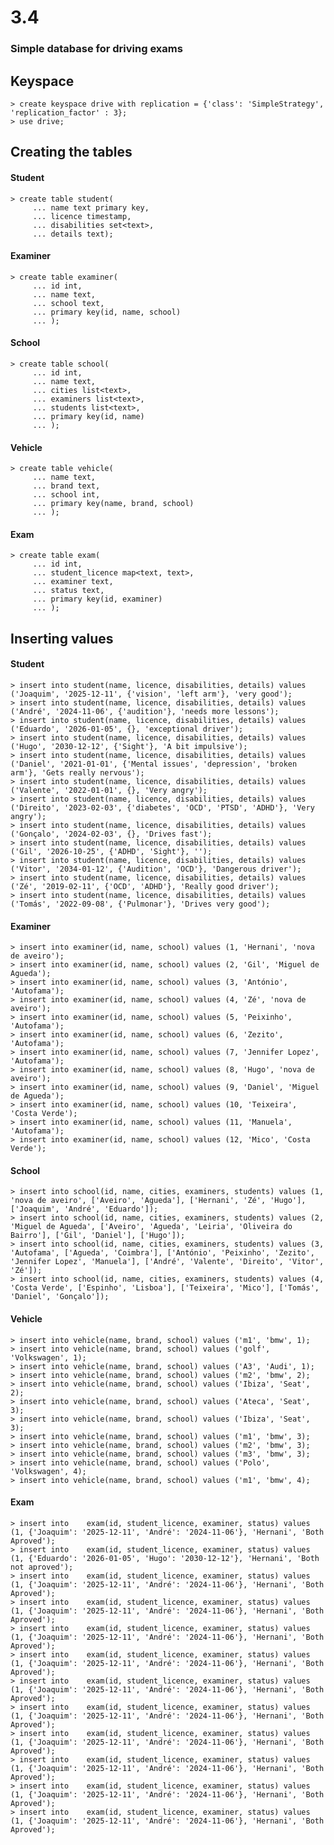 # 3.4

### Simple database for driving exams

## Keyspace

	> create keyspace drive with replication = {'class': 'SimpleStrategy', 'replication_factor' : 3};
	> use drive;

## Creating the tables

#### Student

	> create table student(
         ... name text primary key,
         ... licence timestamp,
         ... disabilities set<text>,
         ... details text);
         
#### Examiner

	> create table examiner(
         ... id int,
         ... name text,
         ... school text,
         ... primary key(id, name, school)
         ... );
         
#### School

	> create table school(
         ... id int,
         ... name text,
         ... cities list<text>,
         ... examiners list<text>,
         ... students list<text>,
         ... primary key(id, name)
         ... );
         
#### Vehicle

	> create table vehicle(
         ... name text,
         ... brand text,
         ... school int,
         ... primary key(name, brand, school)
         ... );
         
#### Exam

	> create table exam(
         ... id int,
         ... student_licence map<text, text>,
         ... examiner text,
         ... status text,
         ... primary key(id, examiner)
         ... );
         
## Inserting values

#### Student

	> insert into student(name, licence, disabilities, details) values ('Joaquim', '2025-12-11', {'vision', 'left arm'}, 'very good');
	> insert into student(name, licence, disabilities, details) values ('André', '2024-11-06', {'audition'}, 'needs more lessons');
	> insert into student(name, licence, disabilities, details) values ('Eduardo', '2026-01-05', {}, 'exceptional driver');
	> insert into student(name, licence, disabilities, details) values ('Hugo', '2030-12-12', {'Sight'}, 'A bit impulsive');
	> insert into student(name, licence, disabilities, details) values ('Daniel', '2021-01-01', {'Mental issues', 'depression', 'broken arm'}, 'Gets really nervous');
	> insert into student(name, licence, disabilities, details) values ('Valente', '2022-01-01', {}, 'Very angry');
	> insert into student(name, licence, disabilities, details) values ('Direito', '2023-02-03', {'diabetes', 'OCD', 'PTSD', 'ADHD'}, 'Very angry');
	> insert into student(name, licence, disabilities, details) values ('Gonçalo', '2024-02-03', {}, 'Drives fast');
	> insert into student(name, licence, disabilities, details) values ('Gil', '2026-10-25', {'ADHD', 'Sight'}, '');
	> insert into student(name, licence, disabilities, details) values ('Vitor', '2034-01-12', {'Audition', 'OCD'}, 'Dangerous driver');
	> insert into student(name, licence, disabilities, details) values ('Zé', '2019-02-11', {'OCD', 'ADHD'}, 'Really good driver');
	> insert into student(name, licence, disabilities, details) values ('Tomás', '2022-09-08', {'Pulmonar'}, 'Drives very good');
	
#### Examiner

	> insert into examiner(id, name, school) values (1, 'Hernani', 'nova de aveiro');
	> insert into examiner(id, name, school) values (2, 'Gil', 'Miguel de Agueda');
	> insert into examiner(id, name, school) values (3, 'António', 'Autofama');
	> insert into examiner(id, name, school) values (4, 'Zé', 'nova de aveiro');
	> insert into examiner(id, name, school) values (5, 'Peixinho', 'Autofama');
	> insert into examiner(id, name, school) values (6, 'Zezito', 'Autofama');
	> insert into examiner(id, name, school) values (7, 'Jennifer Lopez', 'Autofama');
	> insert into examiner(id, name, school) values (8, 'Hugo', 'nova de aveiro');
	> insert into examiner(id, name, school) values (9, 'Daniel', 'Miguel de Agueda');
	> insert into examiner(id, name, school) values (10, 'Teixeira', 'Costa Verde');
	> insert into examiner(id, name, school) values (11, 'Manuela', 'Autofama');
	> insert into examiner(id, name, school) values (12, 'Mico', 'Costa Verde');
	
#### School

	> insert into school(id, name, cities, examiners, students) values (1, 'nova de aveiro', ['Aveiro', 'Agueda'], ['Hernani', 'Zé', 'Hugo'], ['Joaquim', 'André', 'Eduardo']);
	> insert into school(id, name, cities, examiners, students) values (2, 'Miguel de Agueda', ['Aveiro', 'Agueda', 'Leiria', 'Oliveira do Bairro'], ['Gil', 'Daniel'], ['Hugo']);
	> insert into school(id, name, cities, examiners, students) values (3, 'Autofama', ['Agueda', 'Coimbra'], ['António', 'Peixinho', 'Zezito', 'Jennifer Lopez', 'Manuela'], ['André', 'Valente', 'Direito', 'Vitor', 'Zé']);
	> insert into school(id, name, cities, examiners, students) values (4, 'Costa Verde', ['Espinho', 'Lisboa'], ['Teixeira', 'Mico'], ['Tomás', 'Daniel', 'Gonçalo']);
	
#### Vehicle

	> insert into vehicle(name, brand, school) values ('m1', 'bmw', 1);
	> insert into vehicle(name, brand, school) values ('golf', 'Volkswagen', 1);
	> insert into vehicle(name, brand, school) values ('A3', 'Audi', 1);
	> insert into vehicle(name, brand, school) values ('m2', 'bmw', 2);
	> insert into vehicle(name, brand, school) values ('Ibiza', 'Seat', 2);
	> insert into vehicle(name, brand, school) values ('Ateca', 'Seat', 3);
	> insert into vehicle(name, brand, school) values ('Ibiza', 'Seat', 3);
	> insert into vehicle(name, brand, school) values ('m1', 'bmw', 3);
	> insert into vehicle(name, brand, school) values ('m2', 'bmw', 3);
	> insert into vehicle(name, brand, school) values ('m3', 'bmw', 3);
	> insert into vehicle(name, brand, school) values ('Polo', 'Volkswagen', 4);
	> insert into vehicle(name, brand, school) values ('m1', 'bmw', 4);
	
#### Exam

	> insert into	 exam(id, student_licence, examiner, status) values (1, {'Joaquim': '2025-12-11', 'André': '2024-11-06'}, 'Hernani', 'Both Aproved');
	> insert into	 exam(id, student_licence, examiner, status) values (1, {'Eduardo': '2026-01-05', 'Hugo': '2030-12-12'}, 'Hernani', 'Both not aproved');
	> insert into	 exam(id, student_licence, examiner, status) values (1, {'Joaquim': '2025-12-11', 'André': '2024-11-06'}, 'Hernani', 'Both Aproved');
	> insert into	 exam(id, student_licence, examiner, status) values (1, {'Joaquim': '2025-12-11', 'André': '2024-11-06'}, 'Hernani', 'Both Aproved');
	> insert into	 exam(id, student_licence, examiner, status) values (1, {'Joaquim': '2025-12-11', 'André': '2024-11-06'}, 'Hernani', 'Both Aproved');
	> insert into	 exam(id, student_licence, examiner, status) values (1, {'Joaquim': '2025-12-11', 'André': '2024-11-06'}, 'Hernani', 'Both Aproved');
	> insert into	 exam(id, student_licence, examiner, status) values (1, {'Joaquim': '2025-12-11', 'André': '2024-11-06'}, 'Hernani', 'Both Aproved');
	> insert into	 exam(id, student_licence, examiner, status) values (1, {'Joaquim': '2025-12-11', 'André': '2024-11-06'}, 'Hernani', 'Both Aproved');
	> insert into	 exam(id, student_licence, examiner, status) values (1, {'Joaquim': '2025-12-11', 'André': '2024-11-06'}, 'Hernani', 'Both Aproved');
	> insert into	 exam(id, student_licence, examiner, status) values (1, {'Joaquim': '2025-12-11', 'André': '2024-11-06'}, 'Hernani', 'Both Aproved');
	> insert into	 exam(id, student_licence, examiner, status) values (1, {'Joaquim': '2025-12-11', 'André': '2024-11-06'}, 'Hernani', 'Both Aproved');
	> insert into	 exam(id, student_licence, examiner, status) values (1, {'Joaquim': '2025-12-11', 'André': '2024-11-06'}, 'Hernani', 'Both Aproved');
	
	
	
	
	
	
	
	
	
	
	
	
	
	
	
	
